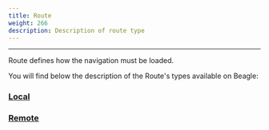 ```yaml
---
title: Route
weight: 266
description: Description of route type
---
```


---

Route defines how the navigation must be loaded.

You will find below the description of the Route's types available on Beagle:

### [Local](/api/actions/navigate/route/local)

### [Remote](/api/actions/navigate/route/remote)
